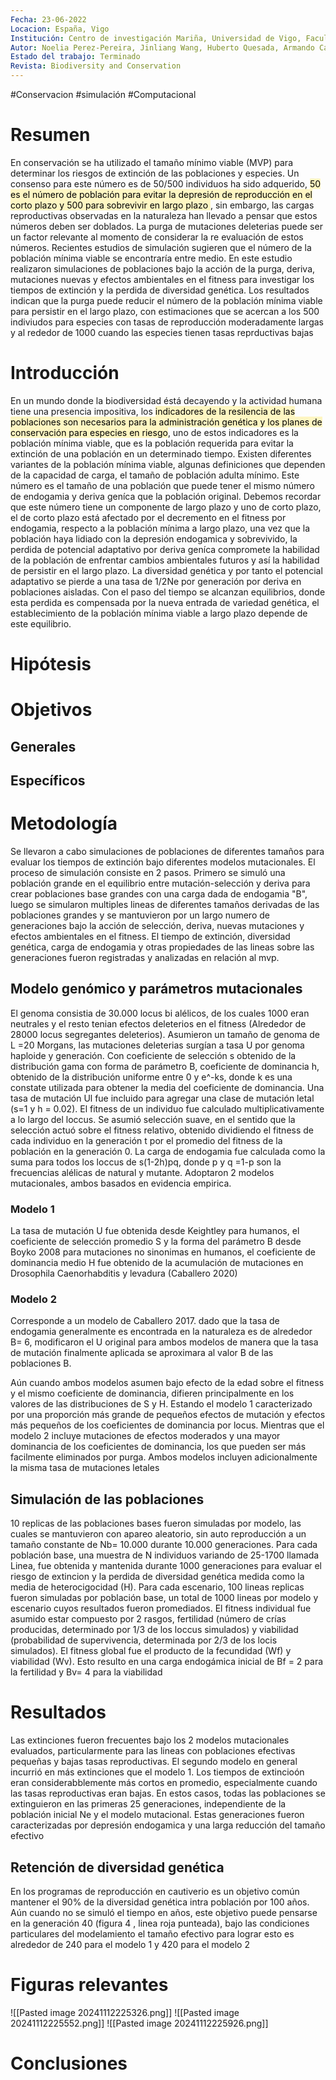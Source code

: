 ```yaml
---
Fecha: 23-06-2022
Locacion: España, Vigo
Institución: Centro de investigación Mariña, Universidad de Vigo, Facultad de Biología, España
Autor: Noelia Perez-Pereira, Jinliang Wang, Huberto Quesada, Armando Caballero
Estado del trabajo: Terminado
Revista: Biodiversity and Conservation
---
```

#Conservacion #simulación #Computacional

# Resumen
En conservación se ha utilizado el tamaño mínimo viable (MVP) para determinar los riesgos de extinción de las poblaciones y especies. Un consenso para este número es de 50/500 individuos ha sido adquerido, <mark style="background: #FFF3A3A6;">50 es el número de población para evitar la depresión de reproducción en el corto plazo y 500 para sobrevivir en largo plazo </mark>, sin embargo, las cargas reproductivas observadas en la naturaleza han llevado a pensar que estos números deben ser doblados. La purga de mutaciones deleterias puede ser un factor relevante al momento de considerar la re evaluación de estos números. Recientes estudios de simulación sugieren que el número de la población mínima viable se encontraría entre medio. En este estudio realizaron simulaciones de poblaciones bajo la acción de la purga, deriva, mutaciones nuevas y efectos ambientales en el fitness para investigar los tiempos de extinción y la perdida de diversidad genética. Los resultados indican que la purga puede reducir el número de la población mínima viable para persistir en el largo plazo, con estimaciones que se acercan a los 500 indiviudos para especies con tasas de reproducción moderadamente largas y al rededor de 1000 cuando las especies tienen tasas reprductivas bajas
# Introducción
En un mundo donde la biodiversidad éstá decayendo y la actividad humana tiene una presencia impositiva, los <mark style="background: #FFF3A3A6;">indicadores de la resilencia de las poblaciones son necesarios para la administración genética y los planes de conservación para especies en riesgo</mark>, uno de estos indicadores es la población mínima viable, que es la población requerida para evitar la extinción de una población en un determinado tiempo.
Existen diferentes variantes de la población mínima viable, algunas definiciones que dependen de la capacidad de carga, el tamaño de población adulta mínimo. Este número es el tamaño de una población que puede tener el mismo número de endogamia y deriva geníca que la población original. 
Debemos recordar que este número tiene un componente de largo plazo y uno de corto plazo, el de corto plazo está afectado por el decremento en el fitness por endogamia, respecto a la población mínima a largo plazo, una vez que la población haya lidiado con la depresión endogamica y sobrevivido, la perdida de potencial adaptativo por deriva geníca compromete la habilidad de la población de enfrentar cambios ambientales futuros y así la habilidad de persistir en el largo plazo.
La diversidad genética y por tanto el potencial adaptativo se pierde a una tasa de 1/2Ne por generación por deriva en poblaciones aisladas. Con el paso del tiempo se alcanzan equilibrios, donde esta perdida es compensada por la nueva entrada de variedad genética, el establecimiento de la población mínima viable a largo plazo depende de este equilibrio.

# Hipótesis
# Objetivos
## Generales
## Específicos

# Metodología
Se llevaron a cabo simulaciones de poblaciones de diferentes tamaños para evaluar los tiempos de extinción bajo diferentes modelos mutacionales. El proceso de simulación consiste en 2 pasos. Primero se simuló una población grande en el equilibrio entre mutación-selección y deriva para crear poblaciones base grandes con una carga dada de endogamia "B", luego se simularon multiples lineas de diferentes tamaños derivadas de las poblaciones grandes y se mantuvieron por un largo numero de generaciones bajo la acción de selección, deriva, nuevas mutaciones y efectos ambientales en el fitness. El tiempo de extinción, diversidad genética, carga de endogamia y otras propiedades de las lineas sobre las generaciones fueron registradas y analizadas en relación al mvp.
## Modelo genómico y parámetros mutacionales
El genoma consistia de 30.000 locus bi alélicos, de los cuales 1000 eran neutrales y el resto tenian efectos deleterios en el fitness (Alrededor de 28000 locus segregantes deleterios). Asumieron un tamaño de genoma de L =20 Morgans, las mutaciones deleterias surgían a tasa U por genoma haploide y generación. Con coeficiente de selección s obtenido de la distribución gama con forma de parámetro B, coeficiente de dominancia h, obtenido de la distribución uniforme entre 0 y e^-ks, donde k es una constate utilizada para obtener la media del coeficiente de dominancia. Una tasa de mutación Ul fue incluido para agregar una clase de mutación letal (s=1 y h = 0.02). El fitness de un individuo fue calculado multiplicativamente a lo largo del loccus. Se asumió selección suave, en el sentido que la selección actuó sobre el fitness relativo, obtenido dividiendo el fitness de cada individuo en la generación t por el promedio del fitness de la población en la generación 0. La carga de endogamia fue calculada como la suma para todos los loccus de s(1-2h)pq, donde p y q =1-p son la frecuencias alélicas de natural y mutante.
Adoptaron 2 modelos mutacionales, ambos basados en evidencia empirica.

### Modelo 1
La tasa de mutación U fue obtenida desde Keightley para humanos, el coeficiente de selección promedio S y la forma del parámetro B desde Boyko 2008 para mutaciones no sinonimas en humanos, el coeficiente de dominancia medio H fue obtenido de la acumulación de mutaciones en Drosophila Caenorhabditis y levadura (Caballero 2020)
### Modelo 2
Corresponde a un modelo de Caballero 2017. dado que la tasa de endogamia generalmente es encontrada en la naturaleza es de alrededor B= 6, modificaron el U original para ambos modelos de manera que la tasa de mutación finalmente aplicada se aproximara al valor B de las poblaciones B.

Aún cuando ambos modelos asumen bajo efecto de la edad sobre el fitness y el mismo coeficiente de dominancia, difieren principalmente en los valores de las distribuciones de S y H. Estando el modelo 1 caracterizado por una proporción más grande de pequeños efectos de mutación y efectos más pequeños de los coeficientes de dominancia por locus. Mientras que el modelo 2 incluye mutaciones de efectos moderados y una mayor dominancia de los coeficientes de dominancia,  los que pueden ser más facilmente eliminados por purga. Ambos modelos incluyen adicionalmente la misma tasa de mutaciones letales
## Simulación de las poblaciones
10 replicas de las poblaciones bases fueron simuladas por modelo, las cuales se mantuvieron con apareo aleatorio, sin auto reproducción a un tamaño constante de Nb= 10.000 durante 10.000 generaciones.
Para cada población base, una muestra de N individuos variando de 25-1700 llamada Linea, fue obtenida y mantenida durante 1000 generaciones para evaluar el riesgo de extincion y la perdida de diversidad genética medida como la media de heterocigocidad (H).
Para cada escenario, 100 lineas replicas fueron simuladas por población base, un total de 1000 lineas por modelo y escenario cuyos resultados fueron promediados.
El fitness individual fue asumido estar compuesto por 2 rasgos, fertilidad (número de crías producidas, determinado por 1/3 de los loccus simulados) y viabilidad (probabilidad de supervivencia, determinada por 2/3 de los locis simulados). El fitness global fue el producto de la fecundidad (Wf) y viabilidad (Wv). Esto resulto en una carga endogámica inicial de Bf = 2 para la fertilidad y Bv= 4 para la viabilidad  
# Resultados
Las extinciones fueron frecuentes bajo los 2 modelos mutacionales evaluados, particularmente para las lineas con poblaciones efectivas pequeñas y bajas tasas reproductivas. El segundo modelo en general incurrió en más extinciones que el modelo 1. Los tiempos de extincioón eran considerabblemente más cortos en promedio, especialmente cuando las tasas reproductivas eran bajas. En estos casos, todas las poblaciones se extinguieron en las primeras 25 generaciones, independiente de la población inicial Ne y el modelo mutacional. Estas generaciones fueron caracterizadas por depresión endogamica y una larga reducción del tamaño efectivo
## Retención de diversidad genética
En los programas de reproducción en cautiverio es un objetivo común mantener el 90% de la diversidad genética intra población por 100 años. Aún cuando no se simuló el tiempo en años, este objetivo puede pensarse en la generación 40 (figura 4 , linea roja punteada), bajo las condiciones particulares del modelamiento el tamaño efectivo para lograr esto es alrededor de 240 para el modelo 1 y 420 para el modelo 2
# Figuras relevantes


![[Pasted image 20241112225326.png]]
![[Pasted image 20241112225552.png]]
![[Pasted image 20241112225926.png]]
# Conclusiones
